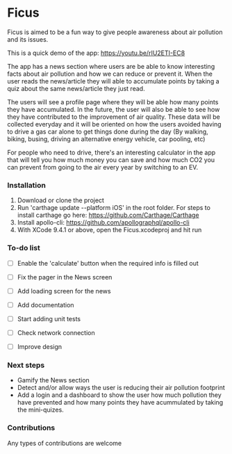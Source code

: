 # Ficus

Ficus is aimed to be a fun way to give people awareness about air pollution and its issues.

This is a quick demo of the app: https://youtu.be/rIU2ETI-EC8

The app has a news section where users are be able to know interesting facts about air pollution and how we can reduce or prevent it. When the user reads the news/article they will able to accumulate points by taking a quiz about the same news/article they just read.

The users will see a profile page where they will be able how many points they have accumulated. In the future, the user will also be able to see how they have contributed to the improvement of air quality. These data will be collected everyday and it will be oriented on how the users avoided having to drive a gas car alone to get things done during the day (By walking, biking, busing, driving an alternative energy vehicle, car pooling, etc)

For people who need to drive, there's an interesting calculator in the app that will tell you how much money you can save and how much CO2 you can prevent from going to the air every year by switching to an EV.

### Installation
1. Download or clone the project
2. Run 'carthage update --platform iOS' in the root folder. For steps to install carthage go here: https://github.com/Carthage/Carthage
3. Install apollo-cli: https://github.com/apollographql/apollo-cli
4. With XCode 9.4.1 or above, open the Ficus.xcodeproj and hit run

### To-do list
- [ ] Enable the 'calculate' button when the required info is filled out
- [ ] Fix the pager in the News screen
- [ ] Add loading screen for the news
- [ ] Add documentation
- [ ] Start adding unit tests
- [ ] Check network connection
- [ ] Improve design


### Next steps

- Gamify the News section
- Detect and/or allow ways the user is reducing their air pollution footprint
- Add a login and a dashboard to show the user how much pollution they have prevented and how many points they have acummulated by taking the mini-quizes.

### Contributions

Any types of contributions are welcome
